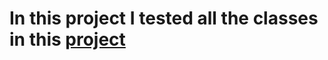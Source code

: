 # In this project I tested all the classes in this [project](https://github.com/Gabriel-Rabeloo/TypeScript-Solid)
